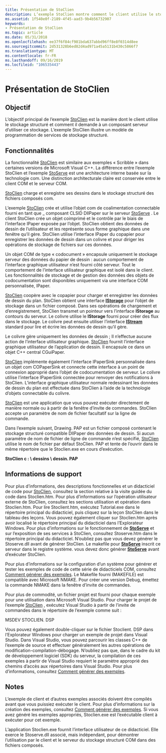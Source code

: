 ```yaml
---
title: Présentation de StoClien
description: L’exemple StoClien montre comment le client utilise le stockage structuré et comment il dirige un composant serveur pour utiliser ce stockage.
ms.assetid: 1f540e0f-2189-4f45-aad3-9b4b56732907
keywords:
- Présentation de StoClien
ms.topic: article
ms.date: 05/31/2018
ms.openlocfilehash: ee37f6f84cf981bda637abbd96ff8e8f0314d8ee
ms.sourcegitcommit: 2d531328b6ed82d4ad971a45a5131b430c5866f7
ms.translationtype: MT
ms.contentlocale: fr-FR
ms.lasthandoff: 09/16/2019
ms.locfileid: "106535443"
---
```

# <a name="stoclien-overview"></a>Présentation de StoClien

## <a name="purpose"></a>Objectif

L’objectif principal de l’exemple [StoClien](structured-storage-client-sample--stoclien-.md) est la manière dont le client utilise le stockage structuré et comment il demande à un composant serveur d’utiliser ce stockage. L’exemple StoClien illustre un modèle de programmation de services de stockage structuré.

## <a name="functionality"></a>Fonctionnalités

La fonctionnalité [StoClien](structured-storage-client-sample--stoclien-.md) est similaire aux exemples « Scribble » dans certaines versions de Microsoft Visual C++. La différence entre l’exemple StoClien et l’exemple [StoServe](structured-storage-server-sample--stoserve-.md) est une architecture interne basée sur la technologie com. Une distinction architecturale claire est conservée entre le client COM et le serveur COM.

[StoClien](structured-storage-client-sample--stoclien-.md) charge et enregistre ses dessins dans le stockage structuré des fichiers composés com.

L’exemple [StoClien](structured-storage-client-sample--stoclien-.md) crée et utilise l’objet com de coalimentation connectable fourni en tant que \_ composant CLSID DllPaper sur le serveur [StoServe](structured-storage-server-sample--stoserve-.md) . Le client StoClien crée un objet coimprimé et le contrôle par le biais de l’interface IPaper exposée par l’objet. StoClien obtient des données de dessin de l’utilisateur et les représente sous forme graphique dans une fenêtre qu’il gère. StoClien utilise l’interface IPaper du copapier pour enregistrer les données de dessin dans un colivre et pour diriger les opérations de stockage de fichiers sur ces données.

Un objet COM de type « codocument » encapsule uniquement le stockage serveur des données du papier de dessin : aucun comportement de l’interface graphique utilisateur n’est fourni côté serveur. Tout le comportement de l’interface utilisateur graphique est isolé dans le client. Les fonctionnalités de stockage et de gestion des données des objets de codocumentation sont disponibles uniquement via une interface COM personnalisée, IPaper.

[StoClien](structured-storage-client-sample--stoclien-.md) coopère avec le copapier pour charger et enregistrer les données de dessin du plan. StoClien obtient une interface [**IStorage**](/windows/desktop/api/Objidl/nn-objidl-istorage) pour l’objet de stockage dans un fichier composé. Dans ses opérations de chargement et d’enregistrement, StoClien transmet un pointeur vers l’interface **IStorage** au contours du serveur. Le colivre utilise le **IStorage** fourni pour créer des flux dans le stockage. Le colivre peut ensuite utiliser l’interface [**IStream**](/windows/desktop/api/Objidl/nn-objidl-istream) standard pour lire et écrire les données de dessin qu’il gère.

Le colivre gère uniquement les données de dessin ; Il n’effectue aucune action de l’interface utilisateur graphique. [StoClien](structured-storage-client-sample--stoclien-.md) fournit l’interface graphique utilisateur de l’application de dessin. Il encapsule ce dans un objet C++ central CGuiPaper.

[StoClien](structured-storage-client-sample--stoclien-.md) implémente également l’interface IPaperSink personnalisée dans un objet com COPaperSink et connecte cette interface à un point de connexion approprié dans l’objet de codocumentation de serveur. Le colivre utilise l’interface IPaperSink connectée pour renvoyer des notifications à StoClien. L’interface graphique utilisateur normale redessinant les données de dessin du plan est effectuée dans StoClien à l’aide de la technologie d’objets connectable du colivre.

[StoClien](structured-storage-client-sample--stoclien-.md) est une application que vous pouvez exécuter directement de manière normale ou à partir de la fenêtre d’invite de commandes. StoClien accepte un paramètre de nom de fichier facultatif sur la ligne de commande.

Dans l’exemple suivant, Drawing. PAP est un fichier composé contenant le stockage structuré compatible DllPaper des données de dessin. Si aucun paramètre de nom de fichier de ligne de commande n’est spécifié, [StoClien](structured-storage-client-sample--stoclien-.md) utilise le nom de fichier par défaut StoClien. PAP et tente de l’ouvrir dans le même répertoire que le Stoclien.exe en cours d’exécution.

**StoClien c : \\ dessins \\ dessin. PAP**

## <a name="support-information"></a>Informations de support

Pour plus d’informations, des descriptions fonctionnelles et un didacticiel de code pour [StoClien](structured-storage-client-sample--stoclien-.md), consultez la section relative à la visite guidée du code dans Stoclien.htm. Pour plus d’informations sur l’opération utilisateur externe de StoClien, consultez les sections utilisation et opération dans Stoclien.htm. Pour lire Stoclient.htm, exécutez Tutorial.exe dans le répertoire principal du didacticiel, puis cliquez sur la leçon StoClien dans le tableau des leçons. Vous pouvez également cliquer sur Stoclien.htm après avoir localisé le répertoire principal du didacticiel dans l’Explorateur Windows. Pour plus d’informations sur le fonctionnement de [**StoServe**](structured-storage-server-sample--stoserve-.md) et sur l’exposition de ses services à StoClien, consultez Stoserve.htm dans le répertoire principal du didacticiel. N’oubliez pas que vous devez générer le Stoserve.dll avant de générer StoClien. Le makefile pour [**StoServe**](structured-storage-server-sample--stoserve-.md) inscrit ce serveur dans le registre système. vous devez donc générer [**StoServe**](structured-storage-server-sample--stoserve-.md) avant d’exécuter StoClien.

Pour plus d’informations sur la configuration d’un système pour générer et tester les exemples de code de cette série de didacticiels COM, consultez [Comment générer des exemples](how-to-build-samples.md). Le Makefile fourni (MAKEFILE) est compatible avec Microsoft NMAKE. Pour créer une version Debug, émettez la commande NMAKE dans la fenêtre d’invite de commandes.

Pour plus de commodité, un fichier projet est fourni pour chaque exemple pour une utilisation dans Microsoft Visual Studio. Pour charger le projet de l’exemple [StoClien](structured-storage-client-sample--stoclien-.md) , exécutez Visual Studio à partir de l’invite de commandes dans le répertoire de l’exemple comme suit :

MSDEV STOCLIEN. DSP

Vous pouvez également double-cliquer sur le fichier Stoclient. DSP dans l’Explorateur Windows pour charger un exemple de projet dans Visual Studio. Dans Visual Studio, vous pouvez parcourir les classes C++ de l’exemple de source et effectuer généralement les autres opérations de modification-compilation-débogage. N’oubliez pas que, dans le cadre du kit de développement logiciel (SDK) du serveur, la compilation de ces exemples à partir de Visual Studio requiert le paramètre approprié des chemins d’accès aux répertoires dans Visual Studio. Pour plus d’informations, consultez [Comment générer des exemples](how-to-build-samples.md).

## <a name="remarks"></a>Notes

L’exemple de client et d’autres exemples associés doivent être compilés avant que vous puissiez exécuter le client. Pour plus d’informations sur la création des exemples, consultez [Comment générer des exemples](how-to-build-samples.md). Si vous avez généré les exemples appropriés, Stoclien.exe est l’exécutable client à exécuter pour cet exemple.

L’application Stoclien.exe fournit l’interface utilisateur de ce didacticiel. Elle exerce le Stoserve.dll associé, mais indépendant, pour démontrer l’utilisation par le client et le serveur du stockage structuré COM dans des fichiers composés.

 

 




